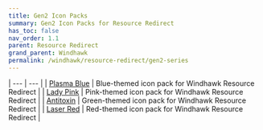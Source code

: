 ```yaml
---
title: Gen2 Icon Packs
summary: Gen2 Icon Packs for Resource Redirect
has_toc: false
nav_order: 1.1
parent: Resource Redirect
grand_parent: Windhawk
permalink: /windhawk/resource-redirect/gen2-series
---
```


| --- | --- |
| [Plasma Blue][Plasma Blue] | Blue-themed icon pack for Windhawk Resource Redirect |
| [Lady Pink][Lady Pink] | Pink-themed icon pack for Windhawk Resource Redirect |
| [Antitoxin][Antitoxin] | Green-themed icon pack for Windhawk Resource Redirect |
| [Laser Red][Laser Red] | Red-themed icon pack for Windhawk Resource Redirect |


[Plasma Blue]: /windhawk/resource-redirect/gen2-series/gen2-plasma-blue
[Lady Pink]: /WIP
[Antitoxin]: /WIP
[Laser Red]: /WIP